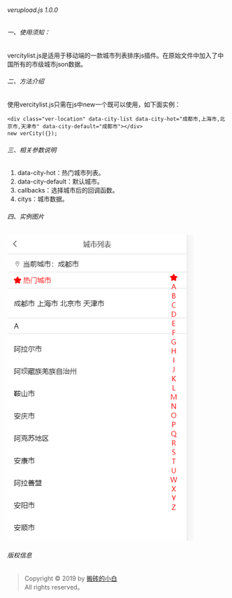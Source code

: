 ###### verupload.js 1.0.0

###### 一、使用须知：
vercitylist.js是适用于移动端的一款城市列表排序js插件。在原始文件中加入了中国所有的市级城市json数据。

###### 二、方法介绍
使用vercitylist.js只需在js中new一个既可以使用，如下面实例：
~~~
<div class="ver-location" data-city-list data-city-hot="成都市,上海市,北京市,天津市" data-city-default="成都市"></div>
new verCity({});
~~~ 

###### 三、相关参数说明
1. data-city-hot：热门城市列表。
2. data-city-default：默认城市。
3. callbacks：选择城市后的回调函数。
4. citys：城市数据。

###### 四、实例图片
![文件上传](https://github.com/xingkong1993/image_relesess/blob/master/city.png)

###### 版权信息
> Copyright © 2019 by [搬砖的小白](https://www.xincheng-blog.cn)  
> All rights reserved。
